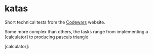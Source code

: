 katas
=====

Short technical tests from the [Codewars] website.

Some more complex than others, the tasks range from implementing a [calculator] to producing [pascals triangle]

  [Codewars]: www.codewars.com
  [pascals triangle]: https://github.com/TomShacham/katas/blob/master/lib/pascals_triangle.rb
  [calculator]: 
